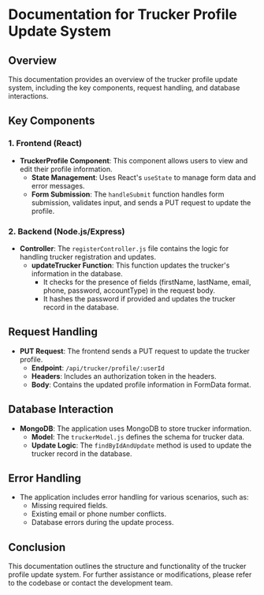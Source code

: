 # Documentation for Trucker Profile Update System

## Overview
This documentation provides an overview of the trucker profile update system, including the key components, request handling, and database interactions.

## Key Components

### 1. Frontend (React)
- **TruckerProfile Component**: This component allows users to view and edit their profile information.
  - **State Management**: Uses React's `useState` to manage form data and error messages.
  - **Form Submission**: The `handleSubmit` function handles form submission, validates input, and sends a PUT request to update the profile.

### 2. Backend (Node.js/Express)
- **Controller**: The `registerController.js` file contains the logic for handling trucker registration and updates.
  - **updateTrucker Function**: This function updates the trucker's information in the database.
    - It checks for the presence of fields (firstName, lastName, email, phone, password, accountType) in the request body.
    - It hashes the password if provided and updates the trucker record in the database.

## Request Handling
- **PUT Request**: The frontend sends a PUT request to update the trucker profile.
  - **Endpoint**: `/api/trucker/profile/:userId`
  - **Headers**: Includes an authorization token in the headers.
  - **Body**: Contains the updated profile information in FormData format.

## Database Interaction
- **MongoDB**: The application uses MongoDB to store trucker information.
  - **Model**: The `truckerModel.js` defines the schema for trucker data.
  - **Update Logic**: The `findByIdAndUpdate` method is used to update the trucker record in the database.

## Error Handling
- The application includes error handling for various scenarios, such as:
  - Missing required fields.
  - Existing email or phone number conflicts.
  - Database errors during the update process.

## Conclusion
This documentation outlines the structure and functionality of the trucker profile update system. For further assistance or modifications, please refer to the codebase or contact the development team.
